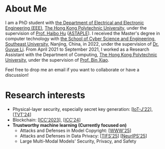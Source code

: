 # About Me
I am a PhD student with [the Department of Electrical and Electronic Engineering (EEE)](https://www.polyu.edu.hk/eie/), [The Hong Kong Polytechnic University](https://www.polyu.edu.hk/), under the supervision of [Prof. Haibo Hu](http://www.haibohu.org/) ([ASTAPLE](http://www.astaple.com/)). I received the Master's degree in computer technology with [the School of Cyber Science and Engineering](https://cyber.seu.edu.cn/), [Southeast University](https://www.seu.edu.cn/), Nanjing, China, in 2022, under the supervision of [Dr. Guyue Li](https://guyuelee.github.io/blog.github.io/). From April 2021 to September 2021, I worked as a Research Assistant with the Department of Computing, [The Hong Kong Polytechnic University](https://www.polyu.edu.hk/), under the supervision of [Prof. Bin Xiao](https://www4.comp.polyu.edu.hk/~csbxiao/).

Feel free to drop me an email if you want to collaborate or have a discussion!

# Research interests 
* Physical-layer security, especially secret key generation: [[IoT-J'22](https://ieeexplore.ieee.org/document/9526766)], [[TVT'24](https://ieeexplore.ieee.org/document/10440494)]
* Blockchain: [[ICC'2023](https://ieeexplore.ieee.org/document/10279692)], [[ICC'24](https://ieeexplore.ieee.org/document/10623012)]
* **Trustworthy machine learning (Currently focused on)**
  * Attacks and Defenses in Model Copyright: [[WWW'25](https://dl.acm.org/doi/abs/10.1145/3696410.3714894)]
  * Attacks and Defenses in Data Privacy: [[TIFS'25](https://ieeexplore.ieee.org/document/11045555)] [[NeurIPS'25](https://xinweizhang1998.github.io/_pages/File/TIFS25_ProVFL.pdf)]
  * Large Multi-Modal Models' Security, Privacy, and Safety
